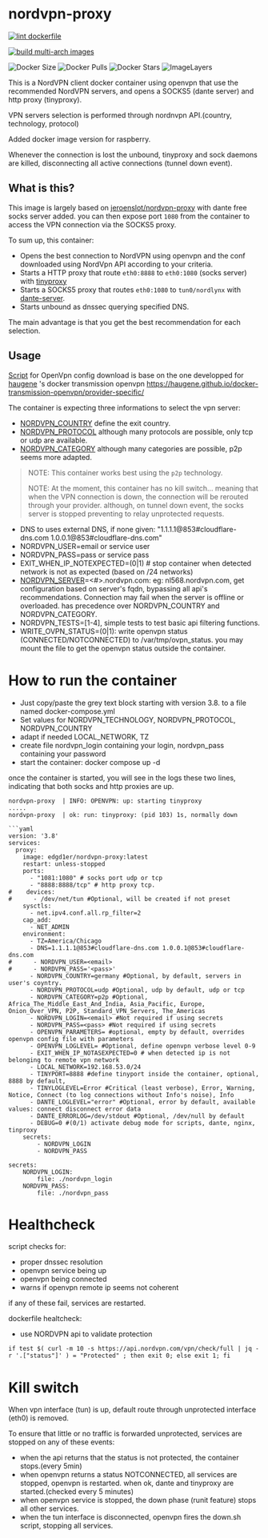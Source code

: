 # nordvpn-proxy

[![lint dockerfile](https://github.com/edgd1er/nordvpn-proxy/actions/workflows/lint.yml/badge.svg?branch=main)](https://github.com/edgd1er/nordvpn-proxy/actions/workflows/lint.yml)

[![build multi-arch images](https://github.com/edgd1er/nordvpn-proxy/actions/workflows/buildPush.yml/badge.svg?branch=main)](https://github.com/edgd1er/nordvpn-proxy/actions/workflows/buildPush.yml)

![Docker Size](https://badgen.net/docker/size/edgd1er/nordvpn-proxy?icon=docker&label=Size)
![Docker Pulls](https://badgen.net/docker/pulls/edgd1er/nordvpn-proxy?icon=docker&label=Pulls)
![Docker Stars](https://badgen.net/docker/stars/edgd1er/nordvpn-proxy?icon=docker&label=Stars)
![ImageLayers](https://badgen.net/docker/layers/edgd1er/nordvpn-proxy?icon=docker&label=Layers)


This is a NordVPN client docker container using openvpn that use the recommended NordVPN servers, and opens a SOCKS5 (dante server) and http proxy (tinyproxy).

VPN servers selection is performed through nordnvpn API.(country, technology, protocol)

Added docker image version for raspberry.  

Whenever the connection is lost the unbound, tinyproxy and sock daemons are killed, disconnecting all active connections (tunnel down event).


## What is this?

This image is largely based on [jeroenslot/nordvpn-proxy](https://github.com/Joentje/nordvpn-proxy) with dante free socks server added. 
you can then expose port `1080` from the container to access the VPN connection via the SOCKS5 proxy.

To sum up, this container:
* Opens the best connection to NordVPN using openvpn and the conf downloaded using NordVpn API according to your criteria.
* Starts a HTTP proxy that route `eth0:8888` to `eth0:1080` (socks server) with [tinyproxy](https://tinyproxy.github.io/)
* Starts a SOCKS5 proxy that routes `eth0:1080` to `tun0/nordlynx` with [dante-server](https://www.inet.no/dante/).
* Starts unbound as dnssec querying specified DNS. 

The main advantage is that you get the best recommendation for each selection.

## Usage

[Script](https://github.com/haugene/docker-transmission-openvpn/blob/master/openvpn/nordvpn/updateConfigs.sh) for OpenVpn config download is base on the one developped for [haugene](https://github.com/haugene/docker-transmission-openvpn) 's docker transmission openvpn
https://haugene.github.io/docker-transmission-openvpn/provider-specific/

The container is expecting three informations to select the vpn server:
* [NORDVPN_COUNTRY](https://api.nordvpn.com/v1/servers/countries) define the exit country.
* [NORDVPN_PROTOCOL](https://api.nordvpn.com/v1/technologies) although many protocols are possible, only tcp or udp are available.
* [NORDVPN_CATEGORY](https://api.nordvpn.com/v1/servers/groups) although many categories are possible, p2p seems more adapted.

> NOTE: This container works best using the `p2p` technology.
> 
> NOTE: At the moment, this container has no kill switch... meaning that when the VPN connection is down, the connection will be rerouted through your provider. although, on tunnel down event, the socks server is stopped preventing to relay unprotected requests.   

* DNS to uses external DNS, if none given: "1.1.1.1@853#cloudflare-dns.com 1.0.0.1@853#cloudflare-dns.com"
* NORDVPN_USER=email or service user
* NORDVPN_PASS=pass or service pass
* EXIT_WHEN_IP_NOTEXPECTED=(0|1) # stop container when detected network is not as expected (based on /24 networks)
* [NORDVPN_SERVER](https://nordvpn.com/api/server/stats)=<country><#>.nordvpn.com: eg: nl568.nordvpn.com, get configuration based on server's fqdn, bypassing all api's recommendations. Connection may fail when the server is offline or overloaded. has precedence over NORDVPN_COUNTRY and NORDVPN_CATEGORY.
* NORDVPN_TESTS=[1-4], simple tests to test basic api filtering functions. 
* WRITE_OVPN_STATUS=(0|1): write openvpn status (CONNECTED/NOTCONNECTED) to /var/tmp/ovpn_status. you may mount the file to get the openvpn status outside the container. 

# How to run the container

* Just copy/paste the grey text block starting with version 3.8. to a file named docker-compose.yml
* Set values for NORDVPN_TECHNOLOGY, NORDVPN_PROTOCOL, NORDVPN_COUNTRY
* adapt if needed LOCAL_NETWORK, TZ
* create file nordvpn_login containing your login, nordvpn_pass containing your password
* start the container: docker compose up -d

once the container is started, you will see in the logs these two lines, indicating that both socks and http proxies are up.
```
nordvpn-proxy  | INFO: OPENVPN: up: starting tinyproxy
.....
nordvpn-proxy  | ok: run: tinyproxy: (pid 103) 1s, normally down

```yaml
version: '3.8'
services:
  proxy:
    image: edgd1er/nordvpn-proxy:latest
    restart: unless-stopped
    ports:
      - "1081:1080" # socks port udp or tcp
      - "8888:8888/tcp" # http proxy tcp.
#    devices:
#      - /dev/net/tun #Optional, will be created if not preset
    sysctls:
      - net.ipv4.conf.all.rp_filter=2
    cap_add:
      - NET_ADMIN
    environment:
      - TZ=America/Chicago
      - DNS=1.1.1.1@853#cloudflare-dns.com 1.0.0.1@853#cloudflare-dns.com
#      - NORDVPN_USER=<email>
#      - NORDVPN_PASS='<pass>'
      - NORDVPN_COUNTRY=germany #Optional, by default, servers in user's coyntry.
      - NORDVPN_PROTOCOL=udp #Optional, udp by default, udp or tcp
      - NORDVPN_CATEGORY=p2p #Optional, Africa_The_Middle_East_And_India, Asia_Pacific, Europe, Onion_Over_VPN, P2P, Standard_VPN_Servers, The_Americas
      - NORDVPN_LOGIN=<email> #Not required if using secrets
      - NORDVPN_PASS=<pass> #Not required if using secrets
      - OPENVPN_PARAMETERS= #optional, empty by default, overrides openvpn config file with parameters
      - OPENVPN_LOGLEVEL= #Optional, define openvpn verbose level 0-9
      - EXIT_WHEN_IP_NOTASEXPECTED=0 # when detected ip is not belonging to remote vpn network
      - LOCAL_NETWORK=192.168.53.0/24
      - TINYPORT=8888 #define tinyport inside the container, optional, 8888 by default,
      - TINYLOGLEVEL=Error #Critical (least verbose), Error, Warning, Notice, Connect (to log connections without Info's noise), Info
      - DANTE_LOGLEVEL="error" #Optional, error by default, available values: connect disconnect error data
      - DANTE_ERRORLOG=/dev/stdout #Optional, /dev/null by default
      - DEBUG=0 #(0/1) activate debug mode for scripts, dante, nginx, tinproxy
    secrets:
        - NORDVPN_LOGIN
        - NORDVPN_PASS

secrets:
    NORDVPN_LOGIN:
        file: ./nordvpn_login
    NORDVPN_PASS:
        file: ./nordvpn_pass
```
# Healthcheck

script checks for:
* proper dnssec resolution
* openvpn service being up
* openvpn being connected
* warns if openvpn remote ip seems not coherent

if any of these fail, services are restarted.

dockerfile healtcheck:
* use NORDVPN api to validate protection
```
if test $( curl -m 10 -s https://api.nordvpn.com/vpn/check/full | jq -r '.["status"]' ) = "Protected" ; then exit 0; else exit 1; fi 
```

# Kill switch

When vpn interface (tun) is up, default route through unprotected interface (eth0) is removed.

To ensure that little or no traffic is forwarded unprotected, services are stopped on any of these events:

- when the api returns that the status is not protected, the container stops.(every 5min)
- when openvpn returns a status NOTCONNECTED, all services are stopped, openvpn is restarted. when ok, dante and tinyproxy are started.(checked every 5 minutes)
- when openvpn service is stopped, the down phase (runit feature) stops all other services.
- when the tun interface is disconnected, openvpn fires the down.sh script, stopping all services. 
